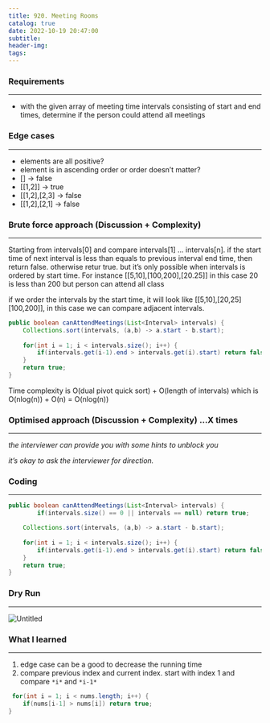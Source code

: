 ```yaml
---
title: 920. Meeting Rooms
catalog: true
date: 2022-10-19 20:47:00
subtitle:
header-img:
tags:
---
```

### **Requirements**

---

- with the given array of meeting time intervals consisting of start and end times, determine if the person could attend all meetings

### **Edge cases**

---

- elements are all positive?
- element is in ascending order or order doesn’t matter?
- [] → false
- [[1,2]] → true
- [[1,2],[2,3] → false
- [[1,2],[2,1] → false

### **Brute force approach (Discussion + Complexity)**

---

Starting from intervals[0] and compare intervals[1] … intervals[n]. if the start time of next interval is less than equals to previous interval end time, then return false. otherwise retur true. but it’s only possible when intervals is ordered by start time. For instance [[5,10],[100,200],[20.25]] in this case 20 is less than 200 but person can attend all class

if we order the intervals by the start time, it will look like [[5,10],[20,25][100,200]], in this case we can compare adjacent intervals.

```java
public boolean canAttendMeetings(List<Interval> intervals) {
    Collections.sort(intervals, (a,b) -> a.start - b.start);
    
    for(int i = 1; i < intervals.size(); i++) {
        if(intervals.get(i-1).end > intervals.get(i).start) return false;
    }
    return true;
}
```

Time complexity is O(dual pivot quick sort) + O(length of intervals) which is O(nlog(n)) + O(n) = O(nlog(n))

### **Optimised approach (Discussion + Complexity) …X times**

---

*the interviewer can provide you with some hints to unblock you*

*it’s okay to ask the interviewer for direction.*

### **Coding**

---

```java
public boolean canAttendMeetings(List<Interval> intervals) {
		if(intervals.size() == 0 || intervals == null) return true;

    Collections.sort(intervals, (a,b) -> a.start - b.start);
    
    for(int i = 1; i < intervals.size(); i++) {
        if(intervals.get(i-1).end > intervals.get(i).start) return false;
    }
    return true;
}
```

### **Dry Run**

---

![Untitled](https://s3-us-west-2.amazonaws.com/secure.notion-static.com/48038efb-ce8e-49a7-9a08-10517ab29986/Untitled.png)

### What I learned

---

1. edge case can be a good to decrease the running time
2. compare previous index and current index. start with index 1 and compare `*i*` and `*i-1*`

```java
 for(int i = 1; i < nums.length; i++) {
    if(nums[i-1] > nums[i]) return true;
}
```
